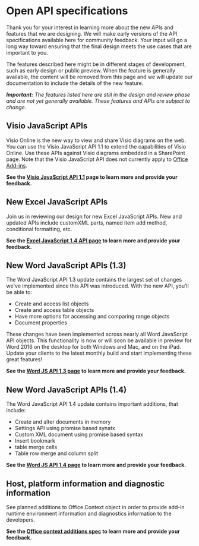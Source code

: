 # Open API specifications

Thank you for your interest in learning more about the new APIs and features that we are designing. We will make early versions of the API specifications available here for community feedback. Your input will go a long way toward ensuring that the final design meets the use cases that are important to you. 

The features described here might be in different stages of development, such as early design or public preview. When the feature is generally available, the content will be removed from this page and we will update our documentation to include the details of the new feature. 

_**Important:** The features listed here are still in the design and review phase and are not yet generally available. These features and APIs are subject to change._

## Visio JavaScript APIs
Visio Online is the new way to view and share Visio diagrams on the web. You can use the Visio JavaScript API 1.1 to extend the capabilities of Visio Online. Use these APIs against Visio diagrams embedded in a SharePoint page. Note that the Visio JavaScript API does not currently apply to [Office Add-ins](https://dev.office.com/docs/add-ins/overview/office-add-ins).

**See the [Visio JavaScript API 1.1](https://github.com/OfficeDev/office-js-docs/tree/VisioJs_1.1_Openspec) page to learn more and provide your feedback.**

## New Excel JavaScript APIs
Join us in reviewing our design for new Excel JavaScript APIs. New and updated APIs include customXML parts, named item add method, conditional formatting, etc. 

**See the [Excel JavaScript 1.4 API page](https://github.com/OfficeDev/office-js-docs/tree/ExcelJs_1.4_OpenSpec) to learn more and provide your feedback.**

## New Word JavaScript APIs (1.3)
The Word JavaScript API 1.3 update contains the largest set of changes we've implemented since this API was introduced. With the new API, you’ll be able to: 

* Create and access list objects
* Create and access table objects
* Have more options for accessing and comparing range objects
* Document properties

These changes have been implemented across nearly all Word JavaScript API objects. This functionality is now or will soon be available in preview for Word 2016 on the desktop for both Windows and Mac, and on the iPad. Update your clients to the latest monthly build and start implementing these great features!

**See the [Word JS API 1.3 page](https://github.com/OfficeDev/office-js-docs/tree/WordJs_1.3_Openspec/word) to learn more and provide your feedback.**

## New Word JavaScript APIs (1.4)
The Word JavaScript API 1.4 update contains important additions, that include:

* Create and alter documents in memory
* Settings API using promise based synatx
* Custom XML document using promise based syntax
* Insert bookmark 
* table merge cells
* Table row merge and column split

**See the [Word JS API 1.4 page](https://github.com/OfficeDev/office-js-docs/tree/WordJs_1.4_Openspec/word) to learn more and provide your feedback.**

## Host, platform information and diagnostic information 
See planned additions to Office.Context object in order to provide add-in runtime environment information and diagnostics information to the developers. 

**See the [Office context additions spec](https://github.com/OfficeDev/office-js-docs/tree/ContextAdditions_OpenSpec) to learn more and provide your feedback.**

